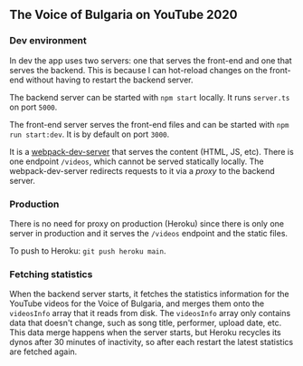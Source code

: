 ## The Voice of Bulgaria on YouTube 2020

### Dev environment

In dev the app uses two servers: one that serves the front-end and one that serves the backend. This is because I can hot-reload 
changes on the front-end without having to restart the backend server.

The backend server can be started with `npm start` locally. It runs `server.ts` on port `5000`.

The front-end server serves the front-end files and can be started with `npm run start:dev`. It is by default on port `3000`.

It is a [webpack-dev-server](https://webpack.js.org/configuration/dev-server/) that serves the content (HTML, JS, etc). There is 
one endpoint `/videos`, which cannot be served statically locally. The webpack-dev-server redirects requests to it via a _proxy_ 
to the backend server.

### Production

There is no need for proxy on production (Heroku) since there is only one server in production and it serves the `/videos` endpoint 
and the static files.

To push to Heroku: `git push heroku main`.

### Fetching statistics

When the backend server starts, it fetches the statistics information for the YouTube videos for the Voice of Bulgaria, and merges 
them onto the `videosInfo` array that it reads from disk. The `videosInfo` array only contains data that doesn't change, such as song 
title, performer, upload date, etc. This data merge happens when the server starts, but Heroku recycles its dynos after 30 minutes of
inactivity, so after each restart the latest statistics are fetched again.
